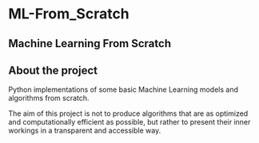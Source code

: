 # ML-From_Scratch
## Machine Learning From Scratch

## About the project
Python implementations of some basic Machine Learning models and algorithms from scratch.

The aim of this project is not to produce algorithms that are as optimized and computationally efficient as possible, but rather to present their inner workings in a transparent and accessible way.
